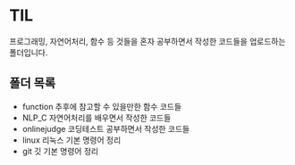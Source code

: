 # TIL
프로그래밍, 자연어처리, 함수 등 것들을 혼자 공부하면서 작성한 코드들을 업로드하는 폴더입니다.

## 폴더 목록
- function
추후에 참고할 수 있을만한 함수 코드들
- NLP_C
자연어처리를 배우면서 작성한 코드들
- onlinejudge
코딩테스트 공부하면서 작성한 코드들
- linux
리눅스 기본 명령어 정리
- git
깃 기본 명령어 정리
